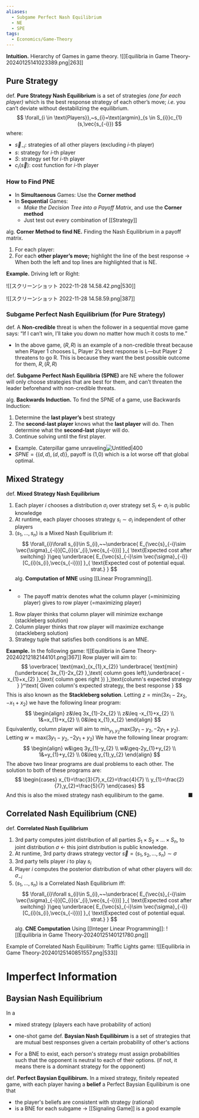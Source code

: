 ```yaml
---
aliases:
  - Subgame Perfect Nash Equilibrium
  - NE
  - SPE
tags:
  - Economics/Game-Theory
---
```

**Intuition.** Hierarchy of Games in game theory. ![[Equilibria in Game Theory-20240125141023389.png|263]]

## Pure Strategy

def. **Pure Strategy Nash Equilibrium** is a set of strategies _(one for each player)_ which is the best response strategy of each other’s move; _i.e._ you can’t deviate without destabilizing the equilibrium.
$$
\forall_{i \in \text{Players}},~s_{i}=\text{argmin}_{s \in S_{i}}c_{1}(s,\vec{s_{-i}})
$$
where:
- $\vec{s}_{-i}$: strategies of all other players (excluding $i$-th player)
- $s$: strategy for $i$-th player
- $S$: strategy set for $i$-th player
- $c_{i}(\vec{s})$: cost function for $i$-th player
### How to Find PNE
- In **Simultaenous** Games: Use the **Corner method**
- In **Sequential** Games:
	- _Make the Decision Tree into a Payoff Matrix_, and use the **Corner method**
	- Just test out every combination of [[Strategy]]

alg. **Corner Method to find NE.** Finding the Nash Equilibrium in a payoff matrix.
1. For each player:
2. For each **other player’s move;** highlight the line of the best response
→ When both the left and top lines are highlighted that is NE.

**Example.** Driving left or Right:

![[スクリーンショット 2022-11-28 14.58.42.png|530]]

![[スクリーンショット 2022-11-28 14.58.59.png|387]]

### Subgame Perfect Nash Equilibrium (for Pure Strategy)

def. A **Non-credible** threat is when the follower in a sequential move game says: “If I can’t win, I’ll take you down no matter how much it costs to me.”

- In the above game, $(R,R)$ is an example of a non-credible threat because when Player 1 chooses L, Player 2’s best response is L—but Player 2 threatens to go R. This is because they want the best possible outcome for them, ${R,(R,R)}$

def. **Subgame Perfect Nash Equilibria (SPNE)** are NE where the follower will only choose strategies that are best for them, and can’t threaten the leader beforehand with non-credible threats.

alg. **Backwards Induction.** To find the SPNE of a game, use Backwards Induction:
1. Determine the **last player’s** best strategy
2. The **second-last player** knows what the **last player** will do. Then determine what the **second-last** player will do.
3. Continue solving until the first player.
- Example. Caterpillar game unraveling![Untitled|400](Untitled%201%207.png)
- $SPNE={\{(d,d),(d,d)\}}$, payoff is (1,0) which is a lot worse off that global optimal.
## Mixed Strategy

def. **Mixed Strategy Nash Equilibrium**
1. Each player $i$ chooses a distribution $\sigma_{i}$ over strategy set $S_{i}$ ← $\sigma_{i}$ is public knowledge
2. At runtime, each player chooses strategy $s_{i} \sim \sigma_{i}$ independent of other players
3. $(s_{1},\dots,s_{n})$ is a Mixed Nash Equilibrium if: 
$$
\forall_{i}\forall s_{i}\in S_{i},~~\underbrace{ E_{\vec{s}_{-i}\sim \vec{\sigma}_{-i}}[C_{i}(s'_{i},\vec{s_{-i}})] }_{ \text{Expected cost after switching} }\geq \underbrace{ E_{\vec{s}_{-i}\sim \vec{\sigma}_{-i}}[C_{i}(s_{i},\vec{s_{-i}})] }_{ \text{Expected cost of potential equal. strat.} }
$$
alg. **Computation of MNE** using [[Linear Programming]].
- * The payoff matrix denotes what the column player (=minimizing player) gives to row player (=maximizing player)
1. Row player thinks that column player will minimize exchange (stackleberg solution)
2. Column player thinks that row player will maximize exchange (stackleberg solution)
3. Strategy tuple that satisfies both conditions is an MNE.

**Example.** In the following game:
![[Equilibria in Game Theory-20240212182144101.png|367]]
Row player will aim to: 
$$
\overbrace{ \text{max}_{x_{1},x_{2}} \underbrace{ \text{min}(\underbrace{ 3x_{1}-2x_{2} }_\text{ column goes left},\underbrace{ -x_{1}+x_{2} }_\text{ column goes right }) }_\text{column's expected strategy } }^\text{ Given column's expected strategy, the best response }
$$
This is also known as the **Stackleberg solution**. Letting $z=\text{min}(3x_{1}-2x_{2},-x_{1}+x_{2})$ we have the following linear program:
$$
\begin{align}
z&\leq 3x_{1}-2x_{2} \\
z&\leq -x_{1}+x_{2} \\
1&=x_{1}+x_{2} \\
0&\leq x_{1},x_{2}
\end{align}
$$
Equivalently, column player will aim to $\text{min}_{y_{1},y_{2}}\text{max}(3y_{1}-y_{2},-2y_{1}+y_{2})$. Letting $w=\text{max}(3y_{1}-y_{2},-2y_{1}+y_{2})$ We have the following linear program: 
$$
\begin{align}
w&\geq 3y_{1}-y_{2} \\
w&\geq-2y_{1}+y_{2} \\
1&=y_{1}+y_{2} \\
0&\leq y_{1},y_{2}
\end{align}
$$
The above two linear programs are dual problems to each other. The solution to both of these programs are: 
$$
\begin{cases}
x_{1}=\frac{3}{7},x_{2}=\frac{4}{7} \\
y_{1}=\frac{2}{7},y_{2}=\frac{5}{7}
\end{cases}
$$
And this is also the mixed strategy nash equilibirum to the game.
<span style="float:right;">■</span>
## Correlated Nash Equilibrium (CNE)

def. **Correlated Nash Equilibrium**
1. 3rd party computes joint distribution of all parties $S_{1}\times S_{2}\times\dots \times S_{n}$, to joint distribution $\sigma$ ← this joint distribution is public knowledge.
2. At runtime, 3rd party draws strategy vector $\vec{s}=(s_{1},s_{2},\dots,s_{n})\sim \sigma$
3. 3rd party tells player $i$ to play $s_{i}$
4. Player $i$ computes the posterior distribution of what other players will do: $\sigma_{-i}$
5. $(s_{1},\dots,s_{n})$ is a Correlated Nash Equilibrium iff:
$$
\forall_{i}\forall s_{i}\in S_{i},~~\underbrace{ E_{\vec{s}_{-i}\sim \vec{\sigma}_{-i}}[C_{i}(s'_{i},\vec{s_{-i}})] }_{ \text{Expected cost after switching} }\geq \underbrace{ E_{\vec{s}_{-i}\sim \vec{\sigma}_{-i}}[C_{i}(s_{i},\vec{s_{-i}})] }_{ \text{Expected cost of potential equal. strat.} }
$$
alg. **CNE Computation** Using [[Integer Linear Programming]]:
![[Equilibria in Game Theory-20240125140121780.png]]

Example of Correlated Nash Equilibirum: Traffic Lights game:
![[Equilibria in Game Theory-20240125140851557.png|533]]

# Imperfect Information

## Baysian Nash Equilibrium

In a
- mixed strategy (players each have probability of action)
- one-shot game
def. **Baysian Nash Equilibirum** is a set of strategies that are mutual best responses given a certain probability of other's actions

- For a BNE to exist, each person's strategy must assign probabilities such that the opponent is neutral to each of their options. (if not, it means there is a dominant strategy for the opponent)

def. **Perfect Baysian Equilibirum.** In a mixed strategy, finitely repeated game, with each player having a **belief** a Perfect Baysian Equilibirum is one that
- the player's beliefs are consistent with strategy (rational)
- is a BNE for each subgame
→ [[Signaling Game]] is a good example
